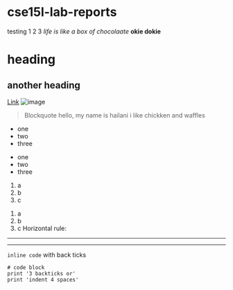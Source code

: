 # cse15l-lab-reports
testing 1 2 3
*life is like a box of chocolaate*
**okie dokie**
# heading
## another heading
[Link](https://docs.google.com/document/d/1Ne46p8fKywALqcOMdtpcHmtdIZkdThWaMvfnA_duyQA/edit)
![image](https://upload.wikimedia.org/wikipedia/commons/thumb/4/45/A_small_cup_of_coffee.JPG/1200px-A_small_cup_of_coffee.JPG)
>Blockquote hello, my name is hailani
> i like chickken and waffles 
* one 
* two
* three
- one
- two 
- three
1. a
2. b
3. c
1) a
2) b
3) c
Horizontal rule: 
---
***
`inline code` with back ticks
```
# code block
print '3 backticks or'
print 'indent 4 spaces'
```
